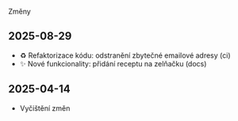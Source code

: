 Změny
## 2025-08-29
  - ♻️ Refaktorizace kódu: odstranění zbytečné emailové adresy (ci)
  - ✨ Nové funkcionality: přidání receptu na zelňačku (docs)
## 2025-04-14
  - Vyčištění změn
